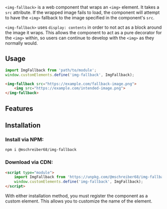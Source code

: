 `<img-fallback>` is a web component that wraps an `<img>` element. 
It takes a `src` attribute. 
If the wrapped image fails to load, the component will attempt to have the `<img>` fallback to the image specified in the component's `src`.

`<img-fallback>` uses `display: contents` in order to not act as a block around the image it wraps. 
This allows the component to act as a pure decorator for the `<img>` within, so users can continue to develop with the `<img>` as they normally would.

## Usage
```javascript
import ImgFallback from 'path/to/module';
window.customElements.define('img-fallback', ImgFallback);
```
```html
<img-fallback src="https://example.com/fallback-image.png">
    <img src="https://example.com/intended-image.png">
</img-fallback>
```

## Features



## Installation
### Install via NPM:
```shell
npm i @mschreiber68/img-fallback
```

### Download via CDN:
```html
<script type="module">
    import ImgFallback from 'https://unpkg.com/@mschreiber68/img-fallback@0.0.2/index.js'
    window.customElements.define('img-fallback', ImgFallback);
</script>
```

With either installation method, you must register the component as a custom element.
This allows you to customize the name of the element.